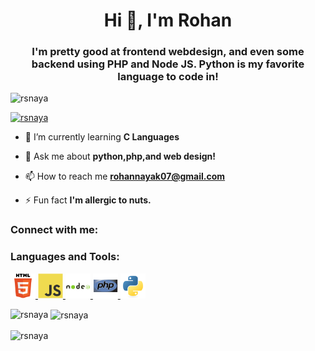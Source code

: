 <h1 align="center">Hi 👋, I'm Rohan</h1>
<h3 align="center">I'm pretty good at frontend webdesign, and even some backend using PHP and Node JS. Python is my favorite language to code in!</h3>

<p align="left"> <img src="https://komarev.com/ghpvc/?username=rsnaya&label=Profile%20views&color=0e75b6&style=flat" alt="rsnaya" /> </p>

<p align="left"> <a href="https://github.com/ryo-ma/github-profile-trophy"><img src="https://github-profile-trophy.vercel.app/?username=rsnaya" alt="rsnaya" /></a> </p>

- 🌱 I’m currently learning **C Languages**

- 💬 Ask me about **python,php,and web design!**

- 📫 How to reach me **rohannayak07@gmail.com**

- ⚡ Fun fact **I'm allergic to nuts.**

<h3 align="left">Connect with me:</h3>
<p align="left">
</p>

<h3 align="left">Languages and Tools:</h3>
<p align="left"> <a href="https://www.w3.org/html/" target="_blank" rel="noreferrer"> <img src="https://raw.githubusercontent.com/devicons/devicon/master/icons/html5/html5-original-wordmark.svg" alt="html5" width="40" height="40"/> </a> <a href="https://developer.mozilla.org/en-US/docs/Web/JavaScript" target="_blank" rel="noreferrer"> <img src="https://raw.githubusercontent.com/devicons/devicon/master/icons/javascript/javascript-original.svg" alt="javascript" width="40" height="40"/> </a> <a href="https://nodejs.org" target="_blank" rel="noreferrer"> <img src="https://raw.githubusercontent.com/devicons/devicon/master/icons/nodejs/nodejs-original-wordmark.svg" alt="nodejs" width="40" height="40"/> </a> <a href="https://www.php.net" target="_blank" rel="noreferrer"> <img src="https://raw.githubusercontent.com/devicons/devicon/master/icons/php/php-original.svg" alt="php" width="40" height="40"/> </a> <a href="https://www.python.org" target="_blank" rel="noreferrer"> <img src="https://raw.githubusercontent.com/devicons/devicon/master/icons/python/python-original.svg" alt="python" width="40" height="40"/> </a> </p>

<p><img align="left" src="https://github-readme-stats.vercel.app/api/top-langs?username=rsnaya&show_icons=true&locale=en&layout=compact" alt="rsnaya" /></p>

<p>&nbsp;<img align="center" src="https://github-readme-stats.vercel.app/api?username=rsnaya&show_icons=true&locale=en" alt="rsnaya" /></p>

<p><img align="center" src="https://github-readme-streak-stats.herokuapp.com/?user=rsnaya&" alt="rsnaya" /></p>
